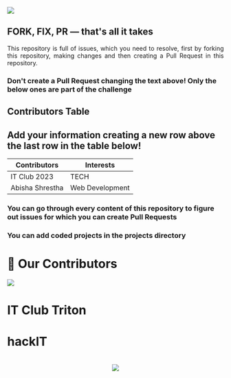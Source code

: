 ![](https://dagshub.com/blog/content/images/2023/09/hf10_banner_1032x600.png)

## FORK, FIX, PR — that's all it takes

<p align="justify">This repository is full of issues, which you need to resolve, first by forking this repository, making changes and then creating a Pull Request in this repository. </p>

### Don't create a Pull Request changing the text above! Only the below ones are part of the challenge

## Contributors Table

## Add your information creating a new row above the last row in the table below!

| Contributors                                           | Interests                |
| ------------------------------------------------------ | ------------------------ |
| IT Club 2023 |TECH|
| Abisha Shrestha |Web Development|

### You can go through every content of this repository to figure out issues for which you can create Pull Requests

### You can add coded projects in the projects directory

# :handshake: Our Contributors

<a href="https://github.com/tic-it/hackIT/graphs/contributors">
  <img src="https://contrib.rocks/image?repo=tic-it/hackIT" />
</a>
  
  # IT Club Triton
  # hackIT
  <br>
<div align ="center">
  <img src = "https://external-content.duckduckgo.com/iu/?u=https%3A%2F%2Fmedia3.giphy.com%2Fmedia%2F26tn33aiTi1jkl6H6%2Fgiphy.gif&f=1&nofb=1&ipt=a126fbf903021ff2f339e7296425747e8ecad4ac3349b0c3dccbfa925ffa213e&ipo=images">
</div>
